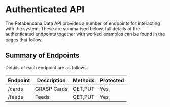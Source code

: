 # Authenticated API

The Petabencana Data API provides a number of endpoints for interacting with the system. These are summarised below, full details of the authenticated endpoints together with worked examples can be found in the pages that follow.

## Summary of Endpoints

Details of each endpoint are as follows.

| Endpoint | Description | Methods | Protected |
| -------- | ----------- | ------- | --------- |
| /cards   | GRASP Cards | GET,PUT | Yes       |
| /feeds   | Feeds       | GET,PUT | Yes       |

